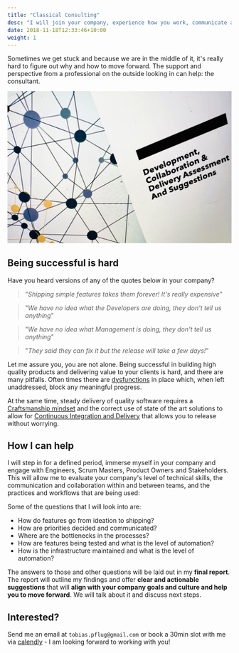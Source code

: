 ```yaml
---
title: "Classical Consulting"
desc: "I will join your company, experience how you work, communicate and release software and create a report with my findings: your strenghts and opportunities"
date: 2018-11-18T12:33:46+10:00
weight: 1
---
```


Sometimes we get stuck and because we are in the middle of it, it's really hard to figure out why and how to move forward. The support and perspective from a professional on the outside looking in can help: the consultant.

![report](/images/report.jpg)

## Being successful is hard

Have you heard versions of any of the quotes below in your company?

> "_Shipping simple features takes them forever! It's really expensive_"

> "_We have no idea what the Developers are doing, they don't tell us anything_"

> "_We have no idea what Management is doing, they don't tell us anything_"

> "_They said they can fix it but the release will take a few days!_"

Let me assure you, you are not alone. Being successful in building high quality products and delivering value to your clients is hard, and there are many pitfalls. Often times there are [dysfunctions](https://www.goodreads.com/book/show/203596.The_Five_Dysfunctions_of_a_Team) in place which, when left unaddressed, block any meaningful progress.

At the same time, steady delivery of quality software requires a [Craftsmanship mindset](https://manifesto.softwarecraftsmanship.org/) and the correct use of state of the art solutions to allow for [Continuous Integration and Delivery](https://en.wikipedia.org/wiki/CI/CD) that allows you to release without worrying.

## How I can help

I will step in for a defined period, immerse myself in your company and engage with Engineers, Scrum Masters, Product Owners and Stakeholders. This will allow me to evaluate your company's level of technical skills, the communication and collaboration within and between teams, and the practices and workflows that are being used:

Some of the questions that I will look into are:

- How do features go from ideation to shipping?
- How are priorities decided and communicated?
- Where are the bottlenecks in the processes?
- How are features being tested and what is the level of automation?
- How is the infrastructure maintained and what is the level of automation?

The answers to those and other questions will be laid out in my **final report**. The report will outline my findings and offer **clear and actionable suggestions** that will **align with your company goals and culture and help you to move forward**. We will talk about it and discuss next steps.


## Interested?

Send me an email at `tobias.pflug@gmail.com` or book a 30min slot with me via [calendly](https://calendly.com/tobias-pflug/30min-chat) - I am looking forward to working with you!
